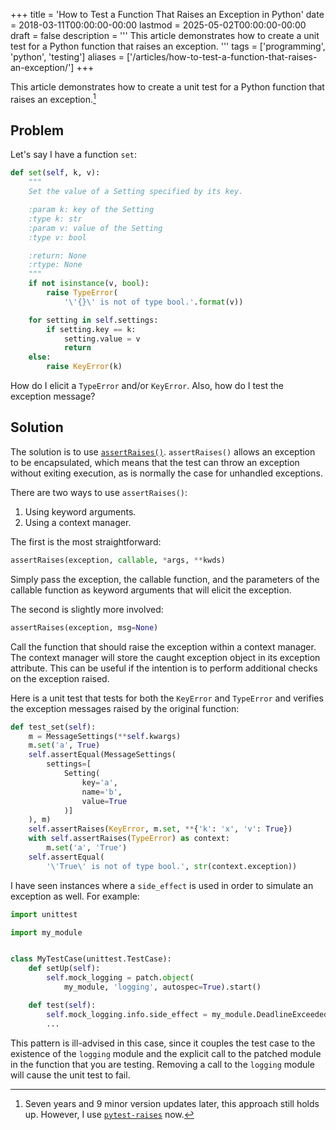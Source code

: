 +++
title = 'How to Test a Function That Raises an Exception in Python'
date = 2018-03-11T00:00:00-00:00
lastmod = 2025-05-02T00:00:00-00:00
draft = false
description = '''
This article demonstrates how to create a unit test for a Python function that
raises an exception.
'''
tags = ['programming', 'python', 'testing']
aliases = ['/articles/how-to-test-a-function-that-raises-an-exception/']
+++

This article demonstrates how to create a unit test for a Python function that
raises an exception.[^1]

## Problem

Let's say I have a function `set`:

```python
def set(self, k, v):
    """
    Set the value of a Setting specified by its key.

    :param k: key of the Setting
    :type k: str
    :param v: value of the Setting
    :type v: bool

    :return: None
    :rtype: None
    """
    if not isinstance(v, bool):
        raise TypeError(
            '\'{}\' is not of type bool.'.format(v))

    for setting in self.settings:
        if setting.key == k:
            setting.value = v
            return
    else:
        raise KeyError(k)
```

How do I elicit a `TypeError` and/or `KeyError`. Also, how do I test the
exception message?

## Solution

The solution is to use [`assertRaises()`][`assertRaises()`]. `assertRaises()`
allows an exception to be encapsulated, which means that the test can throw an
exception without exiting execution, as is normally the case for unhandled
exceptions.

There are two ways to use `assertRaises()`:

1. Using keyword arguments.
2. Using a context manager.

The first is the most straightforward:

```python
assertRaises(exception, callable, *args, **kwds)
```

Simply pass the exception, the callable function, and the parameters of the
callable function as keyword arguments that will elicit the exception.

The second is slightly more involved:

```python
assertRaises(exception, msg=None)
```

Call the function that should raise the exception within a context manager.
The context manager will store the caught exception object in its exception
attribute. This can be useful if the intention is to perform additional checks
on the exception raised.

Here is a unit test that tests for both the `KeyError` and `TypeError` and
verifies the exception messages raised by the original function:

```python
def test_set(self):
    m = MessageSettings(**self.kwargs)
    m.set('a', True)
    self.assertEqual(MessageSettings(
        settings=[
            Setting(
                key='a',
                name='b',
                value=True
            )]
    ), m)
    self.assertRaises(KeyError, m.set, **{'k': 'x', 'v': True})
    with self.assertRaises(TypeError) as context:
        m.set('a', 'True')
    self.assertEqual(
        '\'True\' is not of type bool.', str(context.exception))
```

I have seen instances where a `side_effect` is used in order to simulate an
exception as well. For example:

```python
import unittest

import my_module


class MyTestCase(unittest.TestCase):
    def setUp(self):
        self.mock_logging = patch.object(
            my_module, 'logging', autospec=True).start()

    def test(self):
        self.mock_logging.info.side_effect = my_module.DeadlineExceededError
        ...
```

This pattern is ill-advised in this case, since it couples the test case to the
existence of the `logging` module and the explicit call to the patched module
in the function that you are testing. Removing a call to the `logging` module
will cause the unit test to fail.

[^1]: Seven years and 9 minor version updates later, this approach still holds
up. However, I use [`pytest-raises`][`pytest-raises`] now.

[`assertRaises()`]: https://docs.python.org/dev/library/unittest.html#unittest.TestCase.assertRaises
[`pytest-raises`]: https://docs.pytest.org/en/stable/reference/reference.html#pytest-raises
